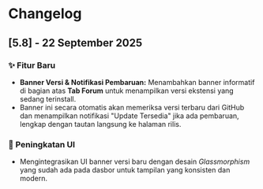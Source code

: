# Changelog

## [5.8] - 22 September 2025

### ✨ Fitur Baru
- **Banner Versi & Notifikasi Pembaruan:** Menambahkan banner informatif di bagian atas **Tab Forum** untuk menampilkan versi ekstensi yang sedang terinstall.
- Banner ini secara otomatis akan memeriksa versi terbaru dari GitHub dan menampilkan notifikasi "Update Tersedia" jika ada pembaruan, lengkap dengan tautan langsung ke halaman rilis.

### 🎨 Peningkatan UI
- Mengintegrasikan UI banner versi baru dengan desain *Glassmorphism* yang sudah ada pada dasbor untuk tampilan yang konsisten dan modern.